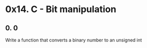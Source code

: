 # 0x14. C - Bit manipulation
## 0. 0
Write a function that converts a binary number to an unsigned int
